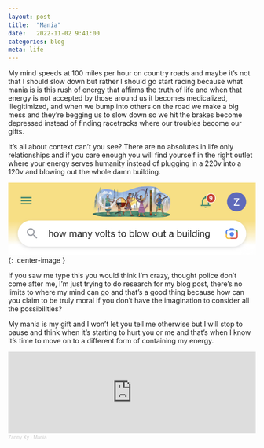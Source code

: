 ```yaml
---
layout: post
title:  "Mania"
date:   2022-11-02 9:41:00
categories: blog
meta: life
---
```


My mind speeds at 100 miles per hour on country roads and maybe it’s not that I should slow down but rather I should go start racing because what mania is is this rush of energy that affirms the truth of life and when that energy is not accepted by those around us it becomes medicalized, illegitimized, and when we bump into others on the road we make a big mess and they’re begging us to slow down so we hit the brakes become depressed instead of finding racetracks where our troubles become our gifts.

It’s all about context can’t you see? There are no absolutes in life only relationships and if you care enough you will find yourself in the right outlet where your energy serves humanity instead of plugging in a 220v into a 120v and blowing out the whole damn building.

![mania](/images/mania.jpeg){: .center-image }

If you saw me type this you would think I’m crazy, thought police don’t come after me, I’m just trying to do research for my blog post, there’s no limits to where my mind can go and that’s a good thing because how can you claim to be truly moral if you don’t have the imagination to consider all the possibilities?

My mania is my gift and I won’t let you tell me otherwise but I will stop to pause and think when it’s starting to hurt you or me and that’s when I know it’s time to move on to a different form of containing my energy.

<iframe width="100%" height="166" scrolling="no" frameborder="no" allow="autoplay" src="https://w.soundcloud.com/player/?url=https%3A//api.soundcloud.com/tracks/1375038364&color=%23ff5500&auto_play=true&hide_related=false&show_comments=true&show_user=true&show_reposts=false&show_teaser=true"></iframe><div style="font-size: 10px; color: #cccccc;line-break: anywhere;word-break: normal;overflow: hidden;white-space: nowrap;text-overflow: ellipsis; font-family: Interstate,Lucida Grande,Lucida Sans Unicode,Lucida Sans,Garuda,Verdana,Tahoma,sans-serif;font-weight: 100;"><a href="https://soundcloud.com/zannyxy" title="Zanny Xy" target="_blank" style="color: #cccccc; text-decoration: none;">Zanny Xy</a> · <a href="https://soundcloud.com/zannyxy/mania" title="Mania" target="_blank" style="color: #cccccc; text-decoration: none;">Mania</a></div>
